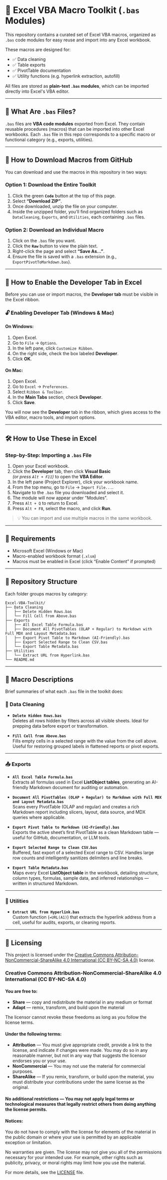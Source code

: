 # 📘 Excel VBA Macro Toolkit (`.bas` Modules)

This repository contains a curated set of Excel VBA macros, organized as `.bas` code modules for easy reuse and import into any Excel workbook.

These macros are designed for:
- ✅ Data cleaning
- ✅ Table exports
- ✅ PivotTable documentation
- ✅ Utility functions (e.g. hyperlink extraction, autofill)

All files are stored as **plain-text `.bas` modules**, which can be imported directly into Excel's VBA editor.

---

## 📂 What Are `.bas` Files?

`.bas` files are **VBA code modules** exported from Excel. They contain reusable procedures (macros) that can be imported into other Excel workbooks. Each `.bas` file in this repo corresponds to a specific macro or functional category (e.g., exports, utilities).

---

## 💾 How to Download Macros from GitHub

You can download and use the macros in this repository in two ways:

### Option 1: Download the Entire Toolkit
1. Click the green **`Code`** button at the top of this page.
2. Select **“Download ZIP”**.
3. Once downloaded, unzip the file on your computer.
4. Inside the unzipped folder, you’ll find organized folders such as `DataCleaning`, `Exports`, and `Utilities`, each containing `.bas` files.

### Option 2: Download an Individual Macro
1. Click on the `.bas` file you want.
2. Click the **`Raw`** button to view the plain text.
3. Right-click the page and select **“Save As…”**.
4. Ensure the file is saved with a `.bas` extension (e.g., `ExportPivotToMarkdown.bas`).

---

## 🧰 How to Enable the Developer Tab in Excel

Before you can use or import macros, the **Developer tab** must be visible in the Excel ribbon.

### 🔓 Enabling Developer Tab (Windows & Mac)

#### On Windows:
1. Open Excel.
2. Go to `File` → `Options`.
3. In the left pane, click `Customize Ribbon`.
4. On the right side, check the box labeled **Developer**.
5. Click **OK**.

#### On Mac:
1. Open Excel.
2. Go to `Excel` → `Preferences`.
3. Select `Ribbon & Toolbar`.
4. In the **Main Tabs** section, check **Developer**.
5. Click **Save**.

You will now see the **Developer** tab in the ribbon, which gives access to the VBA editor, macro tools, and import options.

---

## 🛠️ How to Use These in Excel

### Step-by-Step: Importing a `.bas` File

1. Open your Excel workbook.
2. Click the **Developer** tab, then click **Visual Basic**  
   *(or press `Alt + F11`)* to open the **VBA Editor**.
3. In the left pane (Project Explorer), click your workbook name.
4. From the top menu, go to `File` → `Import File...`.
5. Navigate to the `.bas` file you downloaded and select it.
6. The module will now appear under "Modules".
7. Press `Alt + Q` to return to Excel.
8. Press `Alt + F8`, select the macro, and click **Run**.

> 💡 You can import and use multiple macros in the same workbook.

---

## 🚀 Requirements

- Microsoft Excel (Windows or Mac)
- Macro-enabled workbook format (`.xlsm`)
- Macros must be enabled in Excel (click “Enable Content” if prompted)

---

## 📁 Repository Structure

Each folder groups macros by category:

```text
Excel-VBA-Toolkit/
├── Data Cleaning
│   ├── Delete Hidden Rows.bas
│   └── Fill Cell from Above.bas
├── Exports
│   ├── All Excel Table Formula.bas
│   ├── Document All PivotTables (OLAP + Regular) to Markdown with Full MDX and Layout Metadata.bas
│   ├── Export Pivot Table to Markdown (AI-Friendly).bas
│   ├── Export Selected Range to Clean CSV.bas
│   └── Export Table Metadata.bas
├── Utilities
│   └── Extract URL from Hyperlink.bas
└── README.md
```

---

## 📌 Macro Descriptions

Brief summaries of what each `.bas` file in the toolkit does:

### 🔄 Data Cleaning

- **`Delete Hidden Rows.bas`**  
  Deletes all rows hidden by filters across all visible sheets. Ideal for prepping data before export or transformation.

- **`Fill Cell from Above.bas`**  
  Fills empty cells in a selected range with the value from the cell above. Useful for restoring grouped labels in flattened reports or pivot exports.

---

### 📤 Exports

- **`All Excel Table Formula.bas`**  
  Extracts all formulas used in Excel **ListObject tables**, generating an AI-friendly Markdown document for auditing or automation.

- **`Document All PivotTables (OLAP + Regular) to Markdown with Full MDX and Layout Metadata.bas`**  
  Scans every PivotTable (OLAP and regular) and creates a rich Markdown report including slicers, layout, data source, and MDX queries where applicable.

- **`Export Pivot Table to Markdown (AI-Friendly).bas`**  
  Exports the active sheet’s first PivotTable as a clean Markdown table — useful for GitHub, documentation, or LLM tools.

- **`Export Selected Range to Clean CSV.bas`**  
  Buffered, fast export of a selected Excel range to CSV. Handles large row counts and intelligently sanitizes delimiters and line breaks.

- **`Export Table Metadata.bas`**  
  Maps every Excel **ListObject table** in the workbook, detailing structure, column types, formulas, sample data, and inferred relationships — written in structured Markdown.

---

### 🧠 Utilities

- **`Extract URL from Hyperlink.bas`**  
  Custom function (`=URL(A1)`) that extracts the hyperlink address from a cell, useful for audits, exports, or cleaning reports.

---

## 📄 Licensing

This project is licensed under the [Creative Commons Attribution-NonCommercial-ShareAlike 4.0 International (CC BY-NC-SA 4.0)](https://creativecommons.org/licenses/by-nc-sa/4.0/) license.

### Creative Commons Attribution-NonCommercial-ShareAlike 4.0 International (CC BY-NC-SA 4.0)

#### You are free to:
- **Share** — copy and redistribute the material in any medium or format
- **Adapt** — remix, transform, and build upon the material

The licensor cannot revoke these freedoms as long as you follow the license terms.

#### Under the following terms:
- **Attribution** — You must give appropriate credit, provide a link to the license, and indicate if changes were made. You may do so in any reasonable manner, but not in any way that suggests the licensor endorses you or your use.
- **NonCommercial** — You may not use the material for commercial purposes.
- **ShareAlike** — If you remix, transform, or build upon the material, you must distribute your contributions under the same license as the original.

#### No additional restrictions — You may not apply legal terms or technological measures that legally restrict others from doing anything the license permits.

#### Notices:
You do not have to comply with the license for elements of the material in the public domain or where your use is permitted by an applicable exception or limitation.

No warranties are given. The license may not give you all of the permissions necessary for your intended use. For example, other rights such as publicity, privacy, or moral rights may limit how you use the material.

For more details, see the [LICENSE](https://creativecommons.org/licenses/by-nc-sa/4.0/legalcode) file.